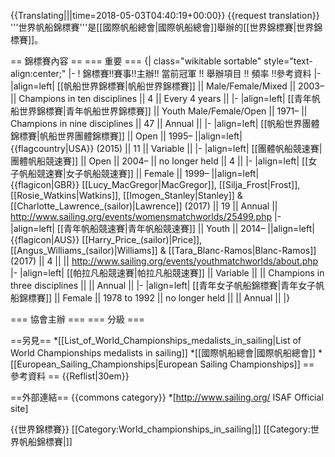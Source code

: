 {{Translating|||time=2018-05-03T04:40:19+00:00}}
{{request translation}}
'''世界帆船錦標賽'''是[[國際帆船總會|國際帆船總會]]舉辦的[[世界錦標賽|世界錦標賽]]。

== 錦標賽內容 ==
=== 重要 ===
{| class="wikitable sortable" style="text-align:center;"
|-
! 錦標賽!!賽事!!主辦!! 當前冠軍 !! 舉辦項目 !! 頻率 !!參考資料
|-
|align=left| [[帆船世界錦標賽|帆船世界錦標賽]] || Male/Female/Mixed || 2003– || Champions in ten disciplines || 4 || Every 4 years || 
|-
|align=left| [[青年帆船世界錦標賽|青年帆船世界錦標賽]] || Youth Male/Female/Open || 1971– || Champions in nine disciplines || 47 || Annual || 
|-
|align=left| [[帆船世界團體錦標賽|帆船世界團體錦標賽]] || Open || 1995– ||align=left| {{flagcountry|USA}} (2015) || 11 || Variable || 
|-
|align=left| [[團體帆船競速賽|團體帆船競速賽]] || Open || 2004– || no longer held || 4 || 
|-
|align=left| [[女子帆船競速賽|女子帆船競速賽]] || Female || 1999– ||align=left| {{flagicon|GBR}} [[Lucy_MacGregor|MacGregor]], [[Silja_Frost|Frost]], [[Rosie_Watkins|Watkins]], [[Imogen_Stanley|Stanley]] & [[Charlotte_Lawrence_(sailor)|Lawrence]] (2017) || 19 || Annual || <ref>http://www.sailing.org/events/womensmatchworlds/25499.php</ref>
|-
|align=left| [[青年帆船競速賽|青年帆船競速賽]] || Youth || 2014– ||align=left| {{flagicon|AUS}} [[Harry_Price_(sailor)|Price]], [[Angus_Williams_(sailor)|Williams]] & [[Tara_Blanc-Ramos|Blanc-Ramos]] (2017) || 4 || || <ref>http://www.sailing.org/events/youthmatchworlds/about.php</ref>
|-
|align=left| [[帕拉凡船競速賽|帕拉凡船競速賽]] || Variable || || Champions in three disciplines || || Annual || 
|-
|align=left| [[青年女子帆船錦標賽|青年女子帆船錦標賽]] || Female || 1978 to 1992 || no longer held || || Annual ||
|}

=== 協會主辦 ===
=== 分級 ===

==另見==
*[[List_of_World_Championships_medalists_in_sailing|List of World Championships medalists in sailing]]
*[[國際帆船總會|國際帆船總會]]
*[[European_Sailing_Championships|European Sailing Championships]]
== 參考資料 ==
{{Reflist|30em}}

==外部連結==
{{commons category}}
*[http://www.sailing.org/ ISAF Official site]

{{世界錦標賽}}
[[Category:World_championships_in_sailing|]]
[[Category:世界帆船錦標賽|]]